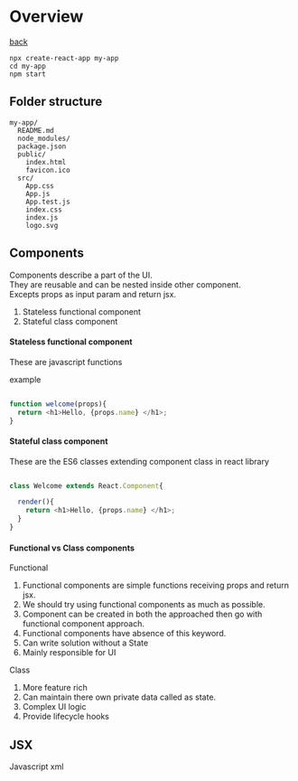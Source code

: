 # Overview

[back](../../README.md)

```
npx create-react-app my-app
cd my-app
npm start
```


## Folder structure

```
my-app/
  README.md
  node_modules/
  package.json
  public/
    index.html
    favicon.ico
  src/
    App.css
    App.js
    App.test.js
    index.css
    index.js
    logo.svg
```


## Components

Components describe a part of the UI.\
They are reusable and can be nested inside other component.\
Excepts props as input param and return jsx.

1. Stateless functional component
2. Stateful class component


#### Stateless functional component

These are javascript functions

example

```js

function welcome(props){
  return <h1>Hello, {props.name} </h1>;
}

```

#### Stateful class component

These are the ES6 classes extending component class in react library

```js

class Welcome extends React.Component{

  render(){
    return <h1>Hello, {props.name} </h1>;
  }
}

```

#### Functional vs Class components

Functional

1. Functional components are simple functions receiving props and return jsx.
2. We should try using functional components as much as possible.
3. Component can be created in both the approached then go with functional component approach.
4. Functional components have absence of this keyword.
5. Can write solution without a State
6. Mainly responsible for UI


Class 

1. More feature rich
2. Can maintain there own private data called as state.
3. Complex UI logic
4. Provide lifecycle hooks



## JSX

Javascript xml 







